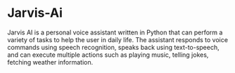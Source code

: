 # Jarvis-Ai
Jarvis AI is a personal voice assistant written in Python that can perform a variety of tasks to help the user in daily life. The assistant responds to voice commands using speech recognition, speaks back using text-to-speech, and can execute multiple actions such as playing music, telling jokes, fetching weather information.
